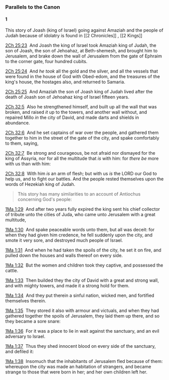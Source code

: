 

### Parallels to the Canon
#### 1 
This story of Joash (king of Israel) going against Amaziah and the people of Judah because of idolatry is found in [[2 Chronicles]] , [[2 Kings]]

[2Ch 25:23](verseid:14.25.23)  And Joash the king of Israel took Amaziah king of Judah, the son of Joash, the son of Jehoahaz, at Beth-shemesh, and brought him to Jerusalem, and brake down the wall of Jerusalem from the gate of Ephraim to the corner gate, four hundred cubits.

[2Ch 25:24](verseid:14.25.24)  And _he took_ all the gold and the silver, and all the vessels that were found in the house of God with Obed-edom, and the treasures of the king's house, the hostages also, and returned to Samaria.

[2Ch 25:25](verseid:14.25.25)  And Amaziah the son of Joash king of Judah lived after the death of Joash son of Jehoahaz king of Israel fifteen years.

[2Ch 32:5](verseid:14.32.5)  Also he strengthened himself, and built up all the wall that was broken, and raised _it_ up to the towers, and another wall without, and repaired Millo _in_ the city of David, and made darts and shields in abundance.

[2Ch 32:6](verseid:14.32.6)  And he set captains of war over the people, and gathered them together to him in the street of the gate of the city, and spake comfortably to them, saying,

[2Ch 32:7](verseid:14.32.7)  Be strong and courageous, be not afraid nor dismayed for the king of Assyria, nor for all the multitude that _is_ with him: for _there be_ more with us than with him:

[2Ch 32:8](verseid:14.32.8)  With him _is_ an arm of flesh; but with us _is_ the LORD our God to help us, and to fight our battles. And the people rested themselves upon the words of Hezekiah king of Judah.

> This story has many similarities to an account of Antiochus concerning God's people:

[1Ma 1:29](verseid:72.1.29)  And after two years fully expired the king sent his chief collector of tribute unto the cities of Juda, who came unto Jerusalem with a great multitude,

[1Ma 1:30](verseid:72.1.30)  And spake peaceable words unto them, but all was deceit: for when they had given him credence, he fell suddenly upon the city, and smote it very sore, and destroyed much people of Israel.

[1Ma 1:31](verseid:72.1.31)  And when he had taken the spoils of the city, he set it on fire, and pulled down the houses and walls thereof on every side.

[1Ma 1:32](verseid:72.1.32)  But the women and children took they captive, and possessed the cattle.

[1Ma 1:33](verseid:72.1.33)  Then builded they the city of David with a great and strong wall, and with mighty towers, and made it a strong hold for them.

[1Ma 1:34](verseid:72.1.34)  And they put therein a sinful nation, wicked men, and fortified themselves therein.

[1Ma 1:35](verseid:72.1.35)  They stored it also with armour and victuals, and when they had gathered together the spoils of Jerusalem, they laid them up there, and so they became a sore snare:

[1Ma 1:36](verseid:72.1.36)  For it was a place to lie in wait against the sanctuary, and an evil adversary to Israel.

[1Ma 1:37](verseid:72.1.37)  Thus they shed innocent blood on every side of the sanctuary, and defiled it:

[1Ma 1:38](verseid:72.1.38)  Insomuch that the inhabitants of Jerusalem fled because of them: whereupon the city was made an habitation of strangers, and became strange to those that were born in her; and her own children left her.